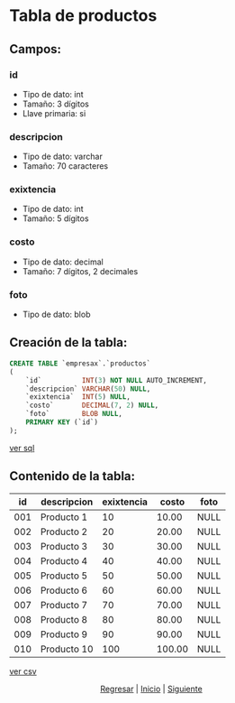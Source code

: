 # Tabla de productos
## Campos:
### id
* Tipo de dato: int
* Tamaño: 3 dígitos
* Llave primaria: si

### descripcion
* Tipo de dato: varchar
* Tamaño: 70 caracteres

### exixtencia
* Tipo de dato: int
* Tamaño: 5 dígitos

### costo
* Tipo de dato: decimal
* Tamaño: 7 dígitos, 2 decimales

### foto
* Tipo de dato: blob

## Creación de la tabla:
``` sql
CREATE TABLE `empresax`.`productos`
(
    `id`          INT(3) NOT NULL AUTO_INCREMENT,
    `descripcion` VARCHAR(50) NULL,
    `exixtencia`  INT(5) NULL,
    `costo`       DECIMAL(7, 2) NULL,
    `foto`        BLOB NULL,
    PRIMARY KEY (`id`)
);
```
[ver sql](./sql/05%20Almacen.sql)

## Contenido de la tabla:   
| id  | descripcion  | exixtencia | costo  | foto  |
|-----|--------------|------------|--------|-------|
| 001 | Producto 1   | 10         | 10.00  | NULL  |
| 002 | Producto 2   | 20         | 20.00  | NULL  |
| 003 | Producto 3   | 30         | 30.00  | NULL  |
| 004 | Producto 4   | 40         | 40.00  | NULL  |
| 005 | Producto 5   | 50         | 50.00  | NULL  |
| 006 | Producto 6   | 60         | 60.00  | NULL  |
| 007 | Producto 7   | 70         | 70.00  | NULL  |
| 008 | Producto 8   | 80         | 80.00  | NULL  |
| 009 | Producto 9   | 90         | 90.00  | NULL  |
| 010 | Producto 10  | 100        | 100.00 | NULL  |

[ver csv](./csv/02%20Productos.csv)

<p align="center">
    <a href="./01 Getting Started.md">Regresar</a> |
    <a href="../README.md">Inicio</a> |
    <a href="./03 Clientes.md">Siguiente</a>
</p>